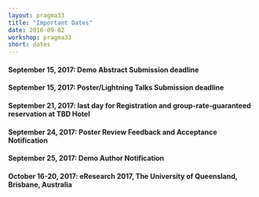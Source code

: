 ```yaml
---
layout: pragma33
title: "Important Dates"
date: 2016-09-02
workshop: pragma33
short: dates
---
```


#### September 15, 2017: Demo Abstract Submission deadline

#### September 15, 2017: Poster/Lightning Talks Submission deadline

#### September 21, 2017: last day for Registration and group-rate-guaranteed reservation at TBD Hotel

#### September 24, 2017: Poster Review Feedback and Acceptance Notification

#### September 25, 2017: Demo Author Notification

#### October 16-20, 2017: eResearch 2017, The University of Queensland, Brisbane, Australia

